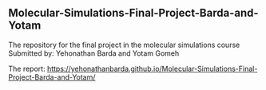 ## Molecular-Simulations-Final-Project-Barda-and-Yotam

The repository for the final project in the molecular simulations course Submitted by: Yehonathan Barda and Yotam Gomeh

The report: https://yehonathanbarda.github.io/Molecular-Simulations-Final-Project-Barda-and-Yotam/
